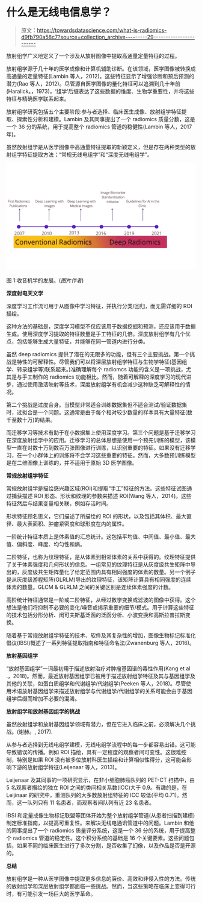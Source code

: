 # 什么是无线电信息学？

> 原文：<https://towardsdatascience.com/what-is-radiomics-d9fb790a58c7?source=collection_archive---------29----------------------->

放射组学广义地定义了一个涉及从放射图像中提取高通量定量特征的过程。

放射组学源于几十年的医学成像和计算机辅助诊断。在该领域，医学图像被转换成高通量的定量特征(Lambin 等人，2012)。这些特征显示了增强诊断和预后预测的潜力(Rao 等人，2012)。尽管源自医学图像的量化特征可以追溯到几十年前(Haralick。，1973)，‘组学’后缀表达了这些数据的维度、生物学重要性，并将这些特征与精确医学联系起来。

放射组学研究包括五个主要阶段:参与者选择、临床医生成像、放射组学特征提取、探索性分析和建模。Lambin 及其同事提出了一个 radiomics 质量分数，这是一个 36 分的系统，用于提高整个 radiomics 管道的稳健性(Lambin 等人，2017 年)。

虽然放射组学是从医学图像中高通量特征提取的新颖定义，但是存在两种类型的放射组学特征提取方法；“常规无线电组学”和“深度无线电组学”。

![](img/47f1d43ec373afe91aab4f9c75ea42c8.png)

图 1:收音机学的发展。(*图片作者*)

**深度射电天文学**

深度学习工作流可用于从图像中学习特征，并执行分类/回归，而无需详细的 ROI 描绘。

这种方法的基础是，深度学习模型不仅应该用于数据挖掘和预测，还应该用于数据生成。使用深度学习提取的特征数量是手工特征的几倍。深度放射组学有几个优点，包括能够生成大量特征，并能够在同一管道内进行分类。

虽然 deep radiomics 提供了潜在的无限多的功能，但有三个主要挑战。第一个挑战是特性的可解释性。尽管我们可以将深层放射组学特征与生物学特征(基因组学、转录组学等)联系起来。)准确理解每个 radiomcs 功能的含义是一项挑战，尤其是与手工制作的 radiomics 功能相比。然而，随着可解释的深度学习的现代进步，通过使用激活映射等技术，深度放射组学有机会减少这种缺乏可解释性的情况。

第二个挑战是过度合身。当模型非常适合训练数据集但不适合测试/验证数据集时，过拟合是一个问题。这通常是由于每个相对较少数量的样本具有大量特征(数千至数十万)的结果。

而迁移学习等技术有助于在小数据集上使用深度学习。第三个问题是基于迁移学习在深度放射组学中的应用。迁移学习的总体思想是使用一个预先训练的模型，该模型一直在对数十万到数百万张图像进行训练，以识别重要的特征。如果没有迁移学习，在一个小群体上的训练将不会学习这些重要的特征。然而，大多数预训练模型是在二维图像上训练的，并不适用于原始 3D 医学图像。

**常规放射组学特征**

常规放射组学是描绘感兴趣区域(ROI)和提取“手工”特征的方法。这些特征试图通过捕获描述 ROI 形态、形状和纹理的参数来描述 ROI(Wang 等人，2014)。这些特征然后与结果变量相关联，例如存活时间。

形状特征顾名思义，它们描述了所描绘的 ROI 的形状，以及包括其体积、最大直径、最大表面积、肿瘤紧密度和球形度在内的属性。

一阶统计特征本质上是体素值的汇总统计。这包括平均值、中间值、最小值、最大值、偏斜度、峰度、均匀性和熵。

二阶特征，也称为纹理特征，是从体素到相邻体素的关系中获得的。纹理特征提供了关于体素强度和几何形状的信息。一组常见的纹理特征是从灰度级共生矩阵中导出的，灰度级共生矩阵量化了给定范围内具有相同强度的体素的数量。另一个例子是从灰度级游程矩阵(GLRLM)导出的纹理特征，该矩阵计算具有相同强度的连续体素的数量。GLCM \& GLRLM 之间的关键区别是连续体素强度的计数。

高阶统计特征通常是一阶或二阶特征，从经过数学变换或滤波的图像中获得。这个想法是他们将抑制不必要的变化/噪音或揭示重要的细节/模式。用于计算这些特征的技术包括分形分析、闵可夫斯基泛函的泛函分析、小波变换和高斯拉普拉斯变换。

随着基于常规放射组学特征的技术、软件及其复杂性的增加，图像生物标记标准化倡议(IBSI)概述了一系列特征提取指南和特征命名法(Zwanenburg 等人，2016)。

**放射基因组学**

“放射基因组学”一词最初用于描述放射治疗对肿瘤基因谱的毒性作用(Kang et al .，2018)。然而，最近放射基因组学已被用于描述放射组学特征及其与基因组学及其他的关联，如蛋白质组学和代谢组学/代谢组学(Peeken 等人，2018)。尽管使用术语放射基因组学来描述放射组学与代谢组学/代谢组学的关系可能会由于基因组学后缀而增加不必要的混淆。

**放射组学和放射基因组学的挑战**

虽然放射组学和放射基因组学领域有潜力，但在它进入临床之前，必须解决几个挑战。(谢赫。, 2017).

从参与者选择到无线电组学建模，无线电组学流程中的每一步都容易出错。这可能导致错误的传播。例如 ROI 描绘，具有一定程度的观察者间可变性。这很难控制，特别是如果 ROI 没有被多位放射科医生描绘和计算相似性得分，这可能会影响下游的放射组学特征(Leijenaar 等人，2013)。

Leijenaar 及其同事的一项研究显示，在非小细胞肺癌队列的 PET-CT 扫描中，由 5 名观察者描绘的独立 ROI 之间的类间相关系数(ICC)大于 0.9。有趣的是，在 Leijinaar 的研究中，重测队列的大多数放射组特征的 ICC 较低(平均 0.71)。然而，这一队列只有 11 名患者，而观察者间队列有近 23 名患者。

IBSI 和定量成像生物标记联盟等团体开始为整个放射组学管道(从患者扫描到建模)制定标准指南，以提高可重复性。来解决无线电通讯管道中的问题。Lambin 和他的同事提出了一个 radiomics 质量评分系统，这是一个 36 分的系统，用于提高整个 radiomics 管道的稳定性。这个积分系统的基础是 16 个关键要素。这些问题包括，如果不同的临床医生进行了多次分割，是否收集了幻像，以及作品是否是开源的。

**总结**

放射组学是一种从医学图像中提取更多信息的廉价、高效和非侵入性的方法。传统的放射组学和深层放射组学都面临一些挑战。然而，当这些策略在临床上变得可行时，有可能引发一场巨大的医学革命。